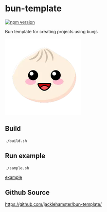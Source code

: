 # bun-template

[![npm version](https://badge.fury.io/js/bun-template.svg)](https://www.npmjs.com/package/bun-template)

Bun template for creating projects using bunjs

![icon](icon.png)

## Build

`./build.sh`

## Run example

`./sample.sh`

[example](example)

## Github Source

<https://github.com/jacklehamster/bun-template/>
